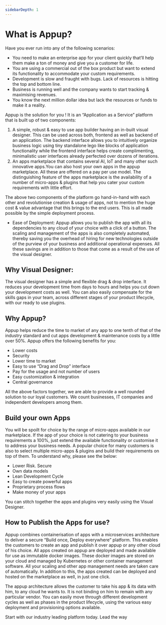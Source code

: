 ```yaml
---
sidebarDepth: 1
---
```

# What is Appup?

Have you ever run into any of the following scenarios:
* You need to make an enterprise app for your client quickly that’ll help them make a ton of money and give you a customer for life.
* You are using a commercial out of the box product but want to extend its functionality to accommodate your custom requirements.
* Development is slow and fraught with bugs. Lack of resources is hitting the top and bottom line.
* Business is running well and the company wants to start tracking & maximising revenues.
* You know the next million dollar idea but lack the resources or funds to make it a reality.

Appup is the solution for you ! 
It is an “Application as a Service” platform that is built up of two components:
1. A simple, robust & easy to use app builder having an in-built visual designer. This can be used across both, frontend as well as backend of an application. The backend interface allows you to intuitively organize business logic using tiny standalone lego like blocks of application functionality while the frontend interface helps create complimenting, minimalistic user interfaces already perfected over dozens of iterations. 
2. An apps marketplace that contains several AI, IoT and many other such innovative apps.You can also host your own apps in the appup marketplace. All these are offered on a pay per use model.
The distinguishing feature of the apps marketplace is the availability of a number of micro-apps & plugins that help you cater your custom requirements with little effort.  

The above two components of the platform go hand-in-hand with each other and revolutionise creation & usage of apps, not to mention the huge cost & value advantage that this brings to the end users. This is all made possible by the simple deployment process.
* Ease of Deployment:
Appup allows you to publish the app with all its dependencies to any cloud of your choice with a click of a button. The scaling and management of the apps is also completely automated, thereby saving you the overhead of hiring for new technologies outside of the purview of your business and additional operational expenses. All these savings are in addition to those that come as a result of the use of the visual designer.

## Why Visual Designer:
The visual designer has a simple and flexible drag & drop interface. 
It reduces your development time from days to hours and helps you cut down your development costs  as well. You can also easily compensate for the skills gaps in your team, across different stages of your product lifecycle, with our ready to use plugins.

## Why Appup?
Appup helps reduce the time to market of any app to one tenth of that of the industry standard and cut apps development & maintenance costs by a little over 50%. Appup offers the following benefits for you:

* Lower costs 
* Security
* Lower time to market
* Easy to use “Drag and Drop” interface
* Pay for the usage and not number of users
* Easy customization & integration
* Central governance

All the above factors together, we are able to provide a well rounded solution to our loyal customers. We count businesses, IT companies and independent developers among them.
## Build your own Apps
You will be spoilt for choice by the range of micro-apps available in our marketplace. If the app of your choice is not catering to your business requirements a 100%, just extend the available functionality or customise it to address your business needs. A popular choice for many customers is also to select multiple micro-apps & plugins and build their requirements on top of them.
To understand why, please see the below:

* Lower Risk. Secure
* Own data models
* Lean Development Cycle
* Easy to create powerful apps
* Proprietary process flows
* Make money of your apps

You can stitch together the apps and plugins very easily using the Visual Designer.

## How to Publish the Apps for use?
Appup combines containerisation of apps with a microservices architecture to deliver a secure “Build once, Deploy everywhere” platform. This enables the customers to create an app and publish it over appup or any other cloud of his choice. 
All apps created on appup are deployed and made available for use as immutable docker images. These docker images are stored on your cloud and managed by Kubernetes or other container management software. All your scaling and other app management needs are taken care of automatically. In addition to this, the apps created can be deployed and hosted on the marketplace as well, in just one click. 

The appup architecture allows the customer to take his app & its data with him, to any cloud he wants to. It is not binding on him to remain with any particular vendor.
You can easily move through different development cycles as well as phases in the product lifecycle, using the various easy deployment and provisioning options available.

 Start with our industry leading platform today. Lead the way
